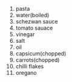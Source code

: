 1. pasta
2. water(boiled)
3. schezwan sauce
4. tomato sauace
5. vinegar
6. salt
7. oil
8. capsicum(chopped)
9. carrots(chopped)
10. chilli flakes
11. oregano